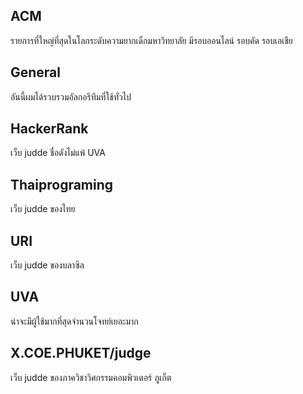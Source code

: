 ##  ACM
  รายการที่ใหญ่ที่สุดในโลกระดับความยากเด็กมหาวิทยาลัย มีรอบออนไลน์ รอบคัด รอบเอเชีย
##  General
 อันนี้ผมได้รวบรวมอัลกอรึทึมที่ใช้ทั่วไป
##  HackerRank
 เว็บ judde ชื่อดังไม่แพ้ UVA 
## Thaiprograming
  เว็บ judde ของไทย
## URI
  เว็บ judde ของบลาซิล
## UVA
  น่าจะมีผู้ใช้มากที่สุดจำนวนโจทย์เยอะมาก
## X.COE.PHUKET/judge
  เว็บ judde ของภาควิชาวิศกรรมคอมพิวเตอร์ ภูเก็ต
